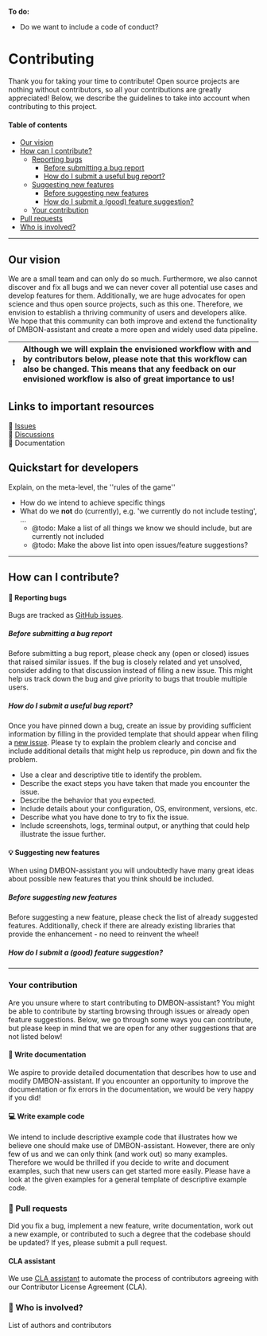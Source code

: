 <!--
  CONTRIBUTING.md
  Describes details on how to contribute
-->

**To do:**
- Do we want to include a code of conduct?


# Contributing
Thank you for taking your time to contribute! 
Open source projects are nothing without contributors, so all your contributions are greatly appreciated!
Below, we describe the guidelines to take into account when contributing to this project.

#### Table of contents
- [Our vision](#our-vision)
- [How can I contribute?](#how-can-i-contribute)
  - [Reporting bugs](#bug-reporting-bugs)
    - [Before submitting a bug report](#before-submitting-a-bug-report)
    - [How do I submit a useful bug report?](#how-do-i-submit-a-useful-bug-report)
  - [Suggesting new features](#bulb-suggesting-new-features)
    - [Before suggesting new features](#before-suggesting-new-features)
    - [How do I submit a (good) feature suggestion?](#how-do-i-submit-a-good-feature-suggestion)
  - [Your contribution](#your-contribution)
- [Pull requests](#wrench-pull-requests)
- [Who is involved?](#bustinsilhouette-who-is-involved)

---

## Our vision 
We are a small team and can only do so much.
Furthermore, we also cannot discover and fix all bugs and we can never cover all potential use cases and develop features for them. 
Additionally, we are huge advocates for open science and thus open source projects, such as this one. 
Therefore, we envision to establish a thriving community of users and developers alike.
We hope that this community can both improve and extend the functionality of DMBON-assistant and create a more open and widely used data pipeline.

| :exclamation: | Although we will explain the envisioned workflow with and by contributors below, please note that this workflow can also be changed. This means that any feedback on our envisioned workflow is also of great importance to us!
| :--- | :--- |


## Links to important resources
:link: [Issues](https://github.com/vliz-be-opsci/dmbon-assistant/issues) \
:link: [Discussions](https://github.com/vliz-be-opsci/dmbon-assistant/discussions) \
:link: Documentation

## Quickstart for developers
Explain, on the meta-level, the ''rules of the game''
* How do we intend to achieve specific things
* What do we **not** do (currently), e.g. 'we currently do not include testing', ...
  * @todo: Make a list of all things we know we should include, but are currently not included
  * @todo: Make the above list into open issues/feature suggestions?


---
## How can I contribute?

[//]: <> (BUG REPORTS)
#### :bug: Reporting bugs
Bugs are tracked as [GitHub issues](https://github.com/vliz-be-opsci/dmbon-assistant/issues). 
##### Before submitting a bug report
Before submitting a bug report, please check any (open or closed) issues that raised similar issues. 
If the bug is closely related and yet unsolved, consider adding to that discussion instead of filing a new issue. 
This might help us track down the bug and give priority to bugs that trouble multiple users.

##### How do I submit a useful bug report?
Once you have pinned down a bug, create an issue by providing sufficient information by filling in the provided template that should appear when filing a [new issue](https://github.com/vliz-be-opsci/dmbon-assistant/issues/new/choose).
Please ty to explain the problem clearly and concise and include additional details that might help us reproduce, pin down and fix the problem.
* Use a clear and descriptive title to identify the problem.
* Describe the exact steps you have taken that made you encounter the issue. 
* Describe the behavior that you expected.
* Include details about your configuration, OS, environment, versions, etc. 
* Describe what you have done to try to fix the issue.
* Include screenshots, logs, terminal output, or anything that could help illustrate the issue further.

[//]: <> (NEW FEATURE SUGGESTIONS)
#### :bulb: Suggesting new features 
When using DMBON-assistant you will undoubtedly have many great ideas about possible new features that you think should be included. 

##### Before suggesting new features
Before suggesting a new feature, please check the list of already suggested features. 
Additionally, check if there are already existing libraries that provide the enhancement - no need to reinvent the wheel!

##### How do I submit a (good) feature suggestion?

---
[//]: <> (YOUR CONTRIBUTION)
### Your contribution
Are you unsure where to start contributing to DMBON-assistant? 
You might be able to contribute by starting browsing through issues or already open feature suggestions.
Below, we go through some ways you can contribute, but please keep in mind that we are open for any other suggestions that are not listed below!

[//]: <> (DOCUMENTATION)
#### :memo: Write documentation
We aspire to provide detailed documentation that describes how to use and modify DMBON-assistant.
If you encounter an opportunity to improve the documentation or fix errors in the documentation, we would be very happy if you did! 

#### :computer: Write example code
We intend to include descriptive example code that illustrates how we believe one should make use of DMBON-assistant.
However, there are only few of us and we can only think (and work out) so many examples. 
Therefore we would be thrilled if you decide to write and document examples, such that new users can get started more easily. 
Please have a look at the given examples for a general template of descriptive example code.


[//]: <> (PULL REQUESTS)
### :wrench: Pull requests
Did you fix a bug, implement a new feature, write documentation, work out a new example, or contributed to such a degree that the codebase should be updated?
If yes, please submit a pull request.

#### CLA assistant
We use [CLA assistant](https://cla-assistant.io/) to automate the process of contributors agreeing with our Contributor License Agreement (CLA). 



[//]: <> (WHO IS INVOLVED? LIST ALL CURRENT AUTHORS/CONTRIBUTORS)
### :bust_in_silhouette: Who is involved?
List of authors and contributors
